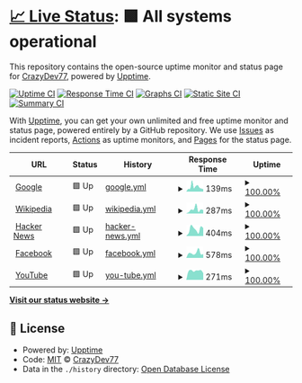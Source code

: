 # [📈 Live Status](https://CrazyDev77.github.io/status-page-2): <!--live status--> **🟩 All systems operational**

This repository contains the open-source uptime monitor and status page for [CrazyDev77](https://CrazyDev77.github.io/status-page-2), powered by [Upptime](https://github.com/upptime/upptime).

[![Uptime CI](https://github.com/CrazyDev77/status-page-2/workflows/Uptime%20CI/badge.svg)](https://github.com/CrazyDev77/status-page-2/actions?query=workflow%3A%22Uptime+CI%22)
[![Response Time CI](https://github.com/CrazyDev77/status-page-2/workflows/Response%20Time%20CI/badge.svg)](https://github.com/CrazyDev77/status-page-2/actions?query=workflow%3A%22Response+Time+CI%22)
[![Graphs CI](https://github.com/CrazyDev77/status-page-2/workflows/Graphs%20CI/badge.svg)](https://github.com/CrazyDev77/status-page-2/actions?query=workflow%3A%22Graphs+CI%22)
[![Static Site CI](https://github.com/CrazyDev77/status-page-2/workflows/Static%20Site%20CI/badge.svg)](https://github.com/CrazyDev77/status-page-2/actions?query=workflow%3A%22Static+Site+CI%22)
[![Summary CI](https://github.com/CrazyDev77/status-page-2/workflows/Summary%20CI/badge.svg)](https://github.com/CrazyDev77/status-page-2/actions?query=workflow%3A%22Summary+CI%22)

With [Upptime](https://upptime.js.org), you can get your own unlimited and free uptime monitor and status page, powered entirely by a GitHub repository. We use [Issues](https://github.com/CrazyDev77/status-page-2/issues) as incident reports, [Actions](https://github.com/CrazyDev77/status-page-2/actions) as uptime monitors, and [Pages](https://CrazyDev77.github.io/status-page-2) for the status page.

<!--start: status pages-->
<!-- This summary is generated by Upptime (https://github.com/upptime/upptime) -->
<!-- Do not edit this manually, your changes will be overwritten -->
<!-- prettier-ignore -->
| URL | Status | History | Response Time | Uptime |
| --- | ------ | ------- | ------------- | ------ |
| <img alt="" src="https://icons.duckduckgo.com/ip3/www.google.com.ico" height="13"> [Google](https://www.google.com) | 🟩 Up | [google.yml](https://github.com/CrazyDev77/status-page-2/commits/HEAD/history/google.yml) | <details><summary><img alt="Response time graph" src="./graphs/google/response-time-week.png" height="20"> 139ms</summary><br><a href="https://CrazyDev77.github.io/status-page-2/history/google"><img alt="Response time 113" src="https://img.shields.io/endpoint?url=https%3A%2F%2Fraw.githubusercontent.com%2FCrazyDev77%2Fstatus-page-2%2FHEAD%2Fapi%2Fgoogle%2Fresponse-time.json"></a><br><a href="https://CrazyDev77.github.io/status-page-2/history/google"><img alt="24-hour response time 88" src="https://img.shields.io/endpoint?url=https%3A%2F%2Fraw.githubusercontent.com%2FCrazyDev77%2Fstatus-page-2%2FHEAD%2Fapi%2Fgoogle%2Fresponse-time-day.json"></a><br><a href="https://CrazyDev77.github.io/status-page-2/history/google"><img alt="7-day response time 139" src="https://img.shields.io/endpoint?url=https%3A%2F%2Fraw.githubusercontent.com%2FCrazyDev77%2Fstatus-page-2%2FHEAD%2Fapi%2Fgoogle%2Fresponse-time-week.json"></a><br><a href="https://CrazyDev77.github.io/status-page-2/history/google"><img alt="30-day response time 128" src="https://img.shields.io/endpoint?url=https%3A%2F%2Fraw.githubusercontent.com%2FCrazyDev77%2Fstatus-page-2%2FHEAD%2Fapi%2Fgoogle%2Fresponse-time-month.json"></a><br><a href="https://CrazyDev77.github.io/status-page-2/history/google"><img alt="1-year response time 114" src="https://img.shields.io/endpoint?url=https%3A%2F%2Fraw.githubusercontent.com%2FCrazyDev77%2Fstatus-page-2%2FHEAD%2Fapi%2Fgoogle%2Fresponse-time-year.json"></a></details> | <details><summary><a href="https://CrazyDev77.github.io/status-page-2/history/google">100.00%</a></summary><a href="https://CrazyDev77.github.io/status-page-2/history/google"><img alt="All-time uptime 100.00%" src="https://img.shields.io/endpoint?url=https%3A%2F%2Fraw.githubusercontent.com%2FCrazyDev77%2Fstatus-page-2%2FHEAD%2Fapi%2Fgoogle%2Fuptime.json"></a><br><a href="https://CrazyDev77.github.io/status-page-2/history/google"><img alt="24-hour uptime 100.00%" src="https://img.shields.io/endpoint?url=https%3A%2F%2Fraw.githubusercontent.com%2FCrazyDev77%2Fstatus-page-2%2FHEAD%2Fapi%2Fgoogle%2Fuptime-day.json"></a><br><a href="https://CrazyDev77.github.io/status-page-2/history/google"><img alt="7-day uptime 100.00%" src="https://img.shields.io/endpoint?url=https%3A%2F%2Fraw.githubusercontent.com%2FCrazyDev77%2Fstatus-page-2%2FHEAD%2Fapi%2Fgoogle%2Fuptime-week.json"></a><br><a href="https://CrazyDev77.github.io/status-page-2/history/google"><img alt="30-day uptime 100.00%" src="https://img.shields.io/endpoint?url=https%3A%2F%2Fraw.githubusercontent.com%2FCrazyDev77%2Fstatus-page-2%2FHEAD%2Fapi%2Fgoogle%2Fuptime-month.json"></a><br><a href="https://CrazyDev77.github.io/status-page-2/history/google"><img alt="1-year uptime 99.99%" src="https://img.shields.io/endpoint?url=https%3A%2F%2Fraw.githubusercontent.com%2FCrazyDev77%2Fstatus-page-2%2FHEAD%2Fapi%2Fgoogle%2Fuptime-year.json"></a></details>
| <img alt="" src="https://icons.duckduckgo.com/ip3/en.wikipedia.org.ico" height="13"> [Wikipedia](https://en.wikipedia.org) | 🟩 Up | [wikipedia.yml](https://github.com/CrazyDev77/status-page-2/commits/HEAD/history/wikipedia.yml) | <details><summary><img alt="Response time graph" src="./graphs/wikipedia/response-time-week.png" height="20"> 287ms</summary><br><a href="https://CrazyDev77.github.io/status-page-2/history/wikipedia"><img alt="Response time 218" src="https://img.shields.io/endpoint?url=https%3A%2F%2Fraw.githubusercontent.com%2FCrazyDev77%2Fstatus-page-2%2FHEAD%2Fapi%2Fwikipedia%2Fresponse-time.json"></a><br><a href="https://CrazyDev77.github.io/status-page-2/history/wikipedia"><img alt="24-hour response time 405" src="https://img.shields.io/endpoint?url=https%3A%2F%2Fraw.githubusercontent.com%2FCrazyDev77%2Fstatus-page-2%2FHEAD%2Fapi%2Fwikipedia%2Fresponse-time-day.json"></a><br><a href="https://CrazyDev77.github.io/status-page-2/history/wikipedia"><img alt="7-day response time 287" src="https://img.shields.io/endpoint?url=https%3A%2F%2Fraw.githubusercontent.com%2FCrazyDev77%2Fstatus-page-2%2FHEAD%2Fapi%2Fwikipedia%2Fresponse-time-week.json"></a><br><a href="https://CrazyDev77.github.io/status-page-2/history/wikipedia"><img alt="30-day response time 284" src="https://img.shields.io/endpoint?url=https%3A%2F%2Fraw.githubusercontent.com%2FCrazyDev77%2Fstatus-page-2%2FHEAD%2Fapi%2Fwikipedia%2Fresponse-time-month.json"></a><br><a href="https://CrazyDev77.github.io/status-page-2/history/wikipedia"><img alt="1-year response time 221" src="https://img.shields.io/endpoint?url=https%3A%2F%2Fraw.githubusercontent.com%2FCrazyDev77%2Fstatus-page-2%2FHEAD%2Fapi%2Fwikipedia%2Fresponse-time-year.json"></a></details> | <details><summary><a href="https://CrazyDev77.github.io/status-page-2/history/wikipedia">100.00%</a></summary><a href="https://CrazyDev77.github.io/status-page-2/history/wikipedia"><img alt="All-time uptime 100.00%" src="https://img.shields.io/endpoint?url=https%3A%2F%2Fraw.githubusercontent.com%2FCrazyDev77%2Fstatus-page-2%2FHEAD%2Fapi%2Fwikipedia%2Fuptime.json"></a><br><a href="https://CrazyDev77.github.io/status-page-2/history/wikipedia"><img alt="24-hour uptime 100.00%" src="https://img.shields.io/endpoint?url=https%3A%2F%2Fraw.githubusercontent.com%2FCrazyDev77%2Fstatus-page-2%2FHEAD%2Fapi%2Fwikipedia%2Fuptime-day.json"></a><br><a href="https://CrazyDev77.github.io/status-page-2/history/wikipedia"><img alt="7-day uptime 100.00%" src="https://img.shields.io/endpoint?url=https%3A%2F%2Fraw.githubusercontent.com%2FCrazyDev77%2Fstatus-page-2%2FHEAD%2Fapi%2Fwikipedia%2Fuptime-week.json"></a><br><a href="https://CrazyDev77.github.io/status-page-2/history/wikipedia"><img alt="30-day uptime 100.00%" src="https://img.shields.io/endpoint?url=https%3A%2F%2Fraw.githubusercontent.com%2FCrazyDev77%2Fstatus-page-2%2FHEAD%2Fapi%2Fwikipedia%2Fuptime-month.json"></a><br><a href="https://CrazyDev77.github.io/status-page-2/history/wikipedia"><img alt="1-year uptime 100.00%" src="https://img.shields.io/endpoint?url=https%3A%2F%2Fraw.githubusercontent.com%2FCrazyDev77%2Fstatus-page-2%2FHEAD%2Fapi%2Fwikipedia%2Fuptime-year.json"></a></details>
| <img alt="" src="https://icons.duckduckgo.com/ip3/news.ycombinator.com.ico" height="13"> [Hacker News](https://news.ycombinator.com) | 🟩 Up | [hacker-news.yml](https://github.com/CrazyDev77/status-page-2/commits/HEAD/history/hacker-news.yml) | <details><summary><img alt="Response time graph" src="./graphs/hacker-news/response-time-week.png" height="20"> 404ms</summary><br><a href="https://CrazyDev77.github.io/status-page-2/history/hacker-news"><img alt="Response time 357" src="https://img.shields.io/endpoint?url=https%3A%2F%2Fraw.githubusercontent.com%2FCrazyDev77%2Fstatus-page-2%2FHEAD%2Fapi%2Fhacker-news%2Fresponse-time.json"></a><br><a href="https://CrazyDev77.github.io/status-page-2/history/hacker-news"><img alt="24-hour response time 471" src="https://img.shields.io/endpoint?url=https%3A%2F%2Fraw.githubusercontent.com%2FCrazyDev77%2Fstatus-page-2%2FHEAD%2Fapi%2Fhacker-news%2Fresponse-time-day.json"></a><br><a href="https://CrazyDev77.github.io/status-page-2/history/hacker-news"><img alt="7-day response time 404" src="https://img.shields.io/endpoint?url=https%3A%2F%2Fraw.githubusercontent.com%2FCrazyDev77%2Fstatus-page-2%2FHEAD%2Fapi%2Fhacker-news%2Fresponse-time-week.json"></a><br><a href="https://CrazyDev77.github.io/status-page-2/history/hacker-news"><img alt="30-day response time 332" src="https://img.shields.io/endpoint?url=https%3A%2F%2Fraw.githubusercontent.com%2FCrazyDev77%2Fstatus-page-2%2FHEAD%2Fapi%2Fhacker-news%2Fresponse-time-month.json"></a><br><a href="https://CrazyDev77.github.io/status-page-2/history/hacker-news"><img alt="1-year response time 373" src="https://img.shields.io/endpoint?url=https%3A%2F%2Fraw.githubusercontent.com%2FCrazyDev77%2Fstatus-page-2%2FHEAD%2Fapi%2Fhacker-news%2Fresponse-time-year.json"></a></details> | <details><summary><a href="https://CrazyDev77.github.io/status-page-2/history/hacker-news">100.00%</a></summary><a href="https://CrazyDev77.github.io/status-page-2/history/hacker-news"><img alt="All-time uptime 99.97%" src="https://img.shields.io/endpoint?url=https%3A%2F%2Fraw.githubusercontent.com%2FCrazyDev77%2Fstatus-page-2%2FHEAD%2Fapi%2Fhacker-news%2Fuptime.json"></a><br><a href="https://CrazyDev77.github.io/status-page-2/history/hacker-news"><img alt="24-hour uptime 100.00%" src="https://img.shields.io/endpoint?url=https%3A%2F%2Fraw.githubusercontent.com%2FCrazyDev77%2Fstatus-page-2%2FHEAD%2Fapi%2Fhacker-news%2Fuptime-day.json"></a><br><a href="https://CrazyDev77.github.io/status-page-2/history/hacker-news"><img alt="7-day uptime 100.00%" src="https://img.shields.io/endpoint?url=https%3A%2F%2Fraw.githubusercontent.com%2FCrazyDev77%2Fstatus-page-2%2FHEAD%2Fapi%2Fhacker-news%2Fuptime-week.json"></a><br><a href="https://CrazyDev77.github.io/status-page-2/history/hacker-news"><img alt="30-day uptime 100.00%" src="https://img.shields.io/endpoint?url=https%3A%2F%2Fraw.githubusercontent.com%2FCrazyDev77%2Fstatus-page-2%2FHEAD%2Fapi%2Fhacker-news%2Fuptime-month.json"></a><br><a href="https://CrazyDev77.github.io/status-page-2/history/hacker-news"><img alt="1-year uptime 99.92%" src="https://img.shields.io/endpoint?url=https%3A%2F%2Fraw.githubusercontent.com%2FCrazyDev77%2Fstatus-page-2%2FHEAD%2Fapi%2Fhacker-news%2Fuptime-year.json"></a></details>
| <img alt="" src="https://icons.duckduckgo.com/ip3/facebook.com.ico" height="13"> [Facebook](https://facebook.com) | 🟩 Up | [facebook.yml](https://github.com/CrazyDev77/status-page-2/commits/HEAD/history/facebook.yml) | <details><summary><img alt="Response time graph" src="./graphs/facebook/response-time-week.png" height="20"> 578ms</summary><br><a href="https://CrazyDev77.github.io/status-page-2/history/facebook"><img alt="Response time 477" src="https://img.shields.io/endpoint?url=https%3A%2F%2Fraw.githubusercontent.com%2FCrazyDev77%2Fstatus-page-2%2FHEAD%2Fapi%2Ffacebook%2Fresponse-time.json"></a><br><a href="https://CrazyDev77.github.io/status-page-2/history/facebook"><img alt="24-hour response time 440" src="https://img.shields.io/endpoint?url=https%3A%2F%2Fraw.githubusercontent.com%2FCrazyDev77%2Fstatus-page-2%2FHEAD%2Fapi%2Ffacebook%2Fresponse-time-day.json"></a><br><a href="https://CrazyDev77.github.io/status-page-2/history/facebook"><img alt="7-day response time 578" src="https://img.shields.io/endpoint?url=https%3A%2F%2Fraw.githubusercontent.com%2FCrazyDev77%2Fstatus-page-2%2FHEAD%2Fapi%2Ffacebook%2Fresponse-time-week.json"></a><br><a href="https://CrazyDev77.github.io/status-page-2/history/facebook"><img alt="30-day response time 604" src="https://img.shields.io/endpoint?url=https%3A%2F%2Fraw.githubusercontent.com%2FCrazyDev77%2Fstatus-page-2%2FHEAD%2Fapi%2Ffacebook%2Fresponse-time-month.json"></a><br><a href="https://CrazyDev77.github.io/status-page-2/history/facebook"><img alt="1-year response time 507" src="https://img.shields.io/endpoint?url=https%3A%2F%2Fraw.githubusercontent.com%2FCrazyDev77%2Fstatus-page-2%2FHEAD%2Fapi%2Ffacebook%2Fresponse-time-year.json"></a></details> | <details><summary><a href="https://CrazyDev77.github.io/status-page-2/history/facebook">100.00%</a></summary><a href="https://CrazyDev77.github.io/status-page-2/history/facebook"><img alt="All-time uptime 99.99%" src="https://img.shields.io/endpoint?url=https%3A%2F%2Fraw.githubusercontent.com%2FCrazyDev77%2Fstatus-page-2%2FHEAD%2Fapi%2Ffacebook%2Fuptime.json"></a><br><a href="https://CrazyDev77.github.io/status-page-2/history/facebook"><img alt="24-hour uptime 100.00%" src="https://img.shields.io/endpoint?url=https%3A%2F%2Fraw.githubusercontent.com%2FCrazyDev77%2Fstatus-page-2%2FHEAD%2Fapi%2Ffacebook%2Fuptime-day.json"></a><br><a href="https://CrazyDev77.github.io/status-page-2/history/facebook"><img alt="7-day uptime 100.00%" src="https://img.shields.io/endpoint?url=https%3A%2F%2Fraw.githubusercontent.com%2FCrazyDev77%2Fstatus-page-2%2FHEAD%2Fapi%2Ffacebook%2Fuptime-week.json"></a><br><a href="https://CrazyDev77.github.io/status-page-2/history/facebook"><img alt="30-day uptime 100.00%" src="https://img.shields.io/endpoint?url=https%3A%2F%2Fraw.githubusercontent.com%2FCrazyDev77%2Fstatus-page-2%2FHEAD%2Fapi%2Ffacebook%2Fuptime-month.json"></a><br><a href="https://CrazyDev77.github.io/status-page-2/history/facebook"><img alt="1-year uptime 100.00%" src="https://img.shields.io/endpoint?url=https%3A%2F%2Fraw.githubusercontent.com%2FCrazyDev77%2Fstatus-page-2%2FHEAD%2Fapi%2Ffacebook%2Fuptime-year.json"></a></details>
| <img alt="" src="https://icons.duckduckgo.com/ip3/youtube.com.ico" height="13"> [YouTube](https://youtube.com) | 🟩 Up | [you-tube.yml](https://github.com/CrazyDev77/status-page-2/commits/HEAD/history/you-tube.yml) | <details><summary><img alt="Response time graph" src="./graphs/you-tube/response-time-week.png" height="20"> 271ms</summary><br><a href="https://CrazyDev77.github.io/status-page-2/history/you-tube"><img alt="Response time 418" src="https://img.shields.io/endpoint?url=https%3A%2F%2Fraw.githubusercontent.com%2FCrazyDev77%2Fstatus-page-2%2FHEAD%2Fapi%2Fyou-tube%2Fresponse-time.json"></a><br><a href="https://CrazyDev77.github.io/status-page-2/history/you-tube"><img alt="24-hour response time 274" src="https://img.shields.io/endpoint?url=https%3A%2F%2Fraw.githubusercontent.com%2FCrazyDev77%2Fstatus-page-2%2FHEAD%2Fapi%2Fyou-tube%2Fresponse-time-day.json"></a><br><a href="https://CrazyDev77.github.io/status-page-2/history/you-tube"><img alt="7-day response time 271" src="https://img.shields.io/endpoint?url=https%3A%2F%2Fraw.githubusercontent.com%2FCrazyDev77%2Fstatus-page-2%2FHEAD%2Fapi%2Fyou-tube%2Fresponse-time-week.json"></a><br><a href="https://CrazyDev77.github.io/status-page-2/history/you-tube"><img alt="30-day response time 293" src="https://img.shields.io/endpoint?url=https%3A%2F%2Fraw.githubusercontent.com%2FCrazyDev77%2Fstatus-page-2%2FHEAD%2Fapi%2Fyou-tube%2Fresponse-time-month.json"></a><br><a href="https://CrazyDev77.github.io/status-page-2/history/you-tube"><img alt="1-year response time 415" src="https://img.shields.io/endpoint?url=https%3A%2F%2Fraw.githubusercontent.com%2FCrazyDev77%2Fstatus-page-2%2FHEAD%2Fapi%2Fyou-tube%2Fresponse-time-year.json"></a></details> | <details><summary><a href="https://CrazyDev77.github.io/status-page-2/history/you-tube">100.00%</a></summary><a href="https://CrazyDev77.github.io/status-page-2/history/you-tube"><img alt="All-time uptime 100.00%" src="https://img.shields.io/endpoint?url=https%3A%2F%2Fraw.githubusercontent.com%2FCrazyDev77%2Fstatus-page-2%2FHEAD%2Fapi%2Fyou-tube%2Fuptime.json"></a><br><a href="https://CrazyDev77.github.io/status-page-2/history/you-tube"><img alt="24-hour uptime 100.00%" src="https://img.shields.io/endpoint?url=https%3A%2F%2Fraw.githubusercontent.com%2FCrazyDev77%2Fstatus-page-2%2FHEAD%2Fapi%2Fyou-tube%2Fuptime-day.json"></a><br><a href="https://CrazyDev77.github.io/status-page-2/history/you-tube"><img alt="7-day uptime 100.00%" src="https://img.shields.io/endpoint?url=https%3A%2F%2Fraw.githubusercontent.com%2FCrazyDev77%2Fstatus-page-2%2FHEAD%2Fapi%2Fyou-tube%2Fuptime-week.json"></a><br><a href="https://CrazyDev77.github.io/status-page-2/history/you-tube"><img alt="30-day uptime 100.00%" src="https://img.shields.io/endpoint?url=https%3A%2F%2Fraw.githubusercontent.com%2FCrazyDev77%2Fstatus-page-2%2FHEAD%2Fapi%2Fyou-tube%2Fuptime-month.json"></a><br><a href="https://CrazyDev77.github.io/status-page-2/history/you-tube"><img alt="1-year uptime 99.99%" src="https://img.shields.io/endpoint?url=https%3A%2F%2Fraw.githubusercontent.com%2FCrazyDev77%2Fstatus-page-2%2FHEAD%2Fapi%2Fyou-tube%2Fuptime-year.json"></a></details>

<!--end: status pages-->

[**Visit our status website →**](https://CrazyDev77.github.io/status-page-2)

## 📄 License

- Powered by: [Upptime](https://github.com/upptime/upptime)
- Code: [MIT](./LICENSE) © [CrazyDev77](https://CrazyDev77.github.io/status-page-2)
- Data in the `./history` directory: [Open Database License](https://opendatacommons.org/licenses/odbl/1-0/)

